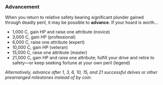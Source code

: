### Advancement

When you return to relative safety bearing significant plunder gained through deadly peril, it may be possible to **advance**. If your hoard is worth...

- 1,000 C, gain HP and raise one attribute (novice)
- 3,000 C, gain HP (professional)
- 6,000 C, raise one attribute (expert)
- 10,000 C, gain HP (veteran)
- 15,000 C, raise one attribute (master)
- 21,000 C, gain HP and raise one attribute; fulfill your drive and retire to safety—or keep seeking fortune at your own peril (legend)

*Alternatively, advance after 1, 3, 6, 10, 15, and 21 successful delves or other prearranged milestones instead of by coin.*